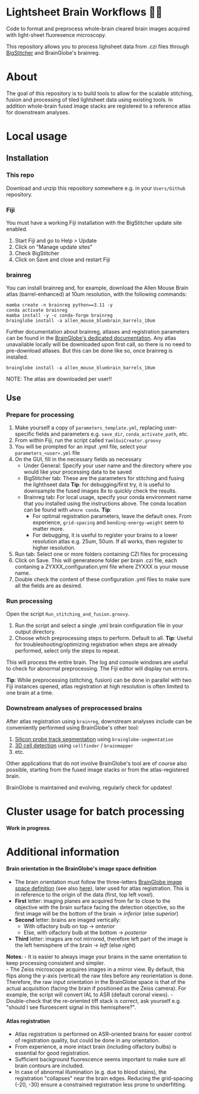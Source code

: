 # Lightsheet Brain Workflows 🔬🧠

Code to format and preprocess whole-brain cleared brain images acquired with light-sheet fluoresence microscopy. 

This repository allows you to process lighsheet data from .czi files through [BigStitcher](https://imagej.net/plugins/bigstitcher/) and BrainGlobe's brainreg.

# About
The goal of this repository is to build tools to allow for the scalable stitching, fusion and processing of tiled lightsheet data using existing tools.
In addition whole-brain fused image stacks are registered to a reference atlas for downstream analyses.

# Local usage

## Installation

### This repo

Download and unzip this repository somewhere e.g. in your `Users/Github` repository.

### Fiji 

You must have a working Fiji installation with the BigStitcher update site enabled.
1. Start Fiji and go to Help > Update
2. Click on "Manage update sites"
3. Check BigStitcher
4. Click on Save and close and restart Fiji

### brainreg

You can install brainreg and, for example, download the Allen Mouse Brain atlas (barrel-enhanced) at 10um resolution, with the following commands:

```
mamba create -n brainreg python==3.11 -y
conda activate brainreg
mamba install -y -c conda-forge brainreg
brainglobe install -a allen_mouse_bluebrain_barrels_10um
```

Further documentation about brainreg, atlases and registration parameters can be found in the [BrainGlobe's dedicated documentation](https://brainglobe.info/about.html).
Any atlas unavailable locally will be downloaded upon first call, so there is no need to pre-download atlases. 
But this can be done like so, once brainreg is installed.
```
brainglobe install -a allen_mouse_bluebrain_barrels_10um
```

NOTE: The atlas are downloaded per user!!

## Use 

### Prepare for processing
1. Make yourself a copy of `parameters_template.yml`, replacing user-specific fields and parameters e.g. `save_dir`, `conda_activate_path`, etc.
2. From within Fiji, run the script called `YamlGuiCreator.groovy` 
3. You will be prompted for an input .yml file, select your `parameters_<user>.yml` file
4. On the GUI, fill in the necessary fields as necessary
	- Under General: Specify your user name and the directory where you would like your processing data to be saved
	- BigStitcher tab: These are the parameters for stitching and fusing the lighthseet data
	**Tip**: for debugging/first try, it is useful to downsample the fused images 8x to quickly check the results.
	- Brainreg tab: For local usage, specify your conda environment name that you installed using the instructions above. The conda location can be found with `where conda`.
	**Tip**: 
		- For optimal registration parameters, leave the default ones. From experience, `grid-spacing` and `bending-energy-weight` seem to matter more.
		- For debugging, it is useful to register your brains to a lower resolution atlas e.g. 25um, 50um. If all works, then register to higher resolution.
5. Run tab: Select one or more folders containing CZI files for processing
6. Click on Save. This will generateone folder per brain .czi file, each contaning a ZYXXX_configuration.yml file where ZYXXX is your mouse name.
7. Double check the content of these configuration .yml files to make sure all the fields are as desired.

### Run processing

Open the script `Run_stitching_and_fusion.groovy`.

1. Run the script and select a single .yml brain configuration file in your output directory. 
2. Choose which preprocessing steps to perform. Default to all.
	**Tip**: Useful for troubleshooting/optimizing registration when steps are already performed, select only the steps to repeat.

This will process the entire brain. The log and console windows are useful to check for abnormal preprocessing.
The Fiji editor will display run errors.

**Tip**: While preprocessing (stitching, fusion) can be done in parallel with two Fiji instances opened, atlas registration at high resolution is often limited to one brain at a time.


### Downstream analyses of preprocessed brains

After atlas registration using `brainreg`, downstream analyses include can be conveniently performed using BrainGlobe's other tool:
1. [Silicon probe track segmentation](https://brainglobe.info/tutorials/segmenting-1d-tracks.html) using `brainglobe-segmentation`
2. [3D cell detection](https://brainglobe.info/tutorials/cellfinder-detection.html]) using `cellfinder` / `brainmapper`
3. etc.

Other applications that do not involve BrainGlobe's tool are of course also possible, starting from the fused image stacks or from the atlas-registered brain.

BrainGlobe is maintained and evolving, regularly check for updates!

# Cluster usage for batch processing

**Work in progress**.

# Additional information

#### Brain orientation in the BrainGlobe's image space definition
- The brain orientation must follow the three-letters [BrainGlobe image space definition](https://brainglobe.info/documentation/setting-up/image-definition.html) (see also [here](https://github.com/brainglobe/bg-space)), later used for atlas registration. This is in reference to the origin of the data (first, top left voxel).
- **First** letter: imaging planes are acquired from far to close to the objective with the brain surface facing the detection objective, so the first image will be the bottom of the brain &rarr; _inferior_ (else _superior_)
- **Second** letter: brains are imaged vertically:
  - With olfactory bulb on top &rarr; _anterior_ 
  - Else, with olfactory bulb at the bottom &rarr; _posterior_
- **Third** letter: images are not mirrored, therefore left part of the image is the left hemisphere of the brain &rarr; _left_ (else _right_)

**Notes**: 
	- It is easier to always image your brains in the same orientation to keep processing consistent and simpler.  
	- The Zeiss microscope acquires images in a mirror view. By default, this flips along the y-axis (vertical) the raw tiles before any reorientation is done. 
	Therefore, the raw input orientation in the BrainGlobe space is that of the actual acquisition (facing the brain if positioned as the Zeiss camera).
	For example, the script will convert IAL to ASR (default coronal views). 
	- Double-check that the re-oriented tiff stack is correct, ask yourself e.g. "should I see fluroescent signal in this hemisphere?".
	
	
#### Atlas registration
- Atlas registration is performed on ASR-oriented brains for easier control of registration quality, but could be done in any orientation.
- From experience, a more intact brain (including olfactory bulbs) is essential for good registration.
- Sufficient background fluorescence seems important to make sure all brain contours are included.
- In case of abnormal illumination (e.g. due to blood stains), the registration "collapses" near the brain edges. Reducing the grid-spacing (-20, -30) ensure a constrained registration less prone to underfitting.
	
